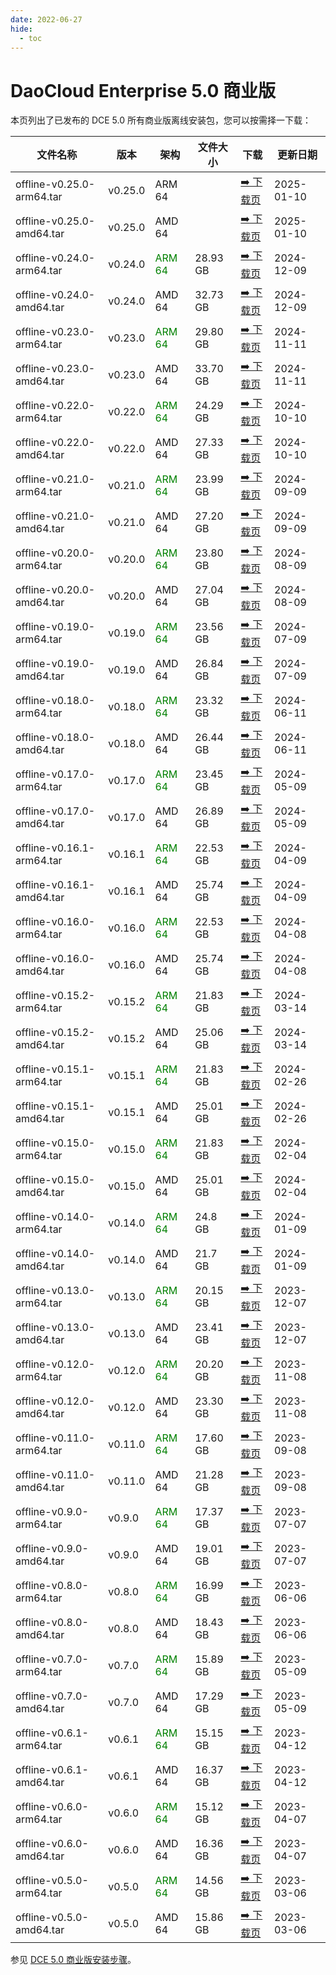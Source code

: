 ```yaml
---
date: 2022-06-27
hide:
  - toc
---
```


# DaoCloud Enterprise 5.0 商业版

本页列出了已发布的 DCE 5.0 所有商业版离线安装包，您可以按需择一下载：

| 文件名称 | 版本 | 架构 | 文件大小 | 下载 | 更新日期 |
| ------- | --- | ---- | ------ | --- | ------- |
| offline-v0.25.0-arm64.tar | v0.25.0 | ARM 64 |  | [:arrow_right: 下载页](./dce5-installer-v0.25.0.md) | 2025-01-10 |
| offline-v0.25.0-amd64.tar | v0.25.0 | AMD 64 |  | [:arrow_right: 下载页](./dce5-installer-v0.25.0.md) | 2025-01-10 |
| offline-v0.24.0-arm64.tar | v0.24.0 | <font color="green">ARM 64</font> | 28.93 GB | [:arrow_right: 下载页](./dce5-installer-v0.24.0.md) | 2024-12-09 |
| offline-v0.24.0-amd64.tar | v0.24.0 | AMD 64 | 32.73 GB | [:arrow_right: 下载页](./dce5-installer-v0.24.0.md) | 2024-12-09 |
| offline-v0.23.0-arm64.tar | v0.23.0 | <font color="green">ARM 64</font> | 29.80 GB | [:arrow_right: 下载页](./dce5-installer-v0.23.0.md) | 2024-11-11 |
| offline-v0.23.0-amd64.tar | v0.23.0 | AMD 64 | 33.70 GB | [:arrow_right: 下载页](./dce5-installer-v0.23.0.md) | 2024-11-11 |
| offline-v0.22.0-arm64.tar | v0.22.0 | <font color="green">ARM 64</font> | 24.29 GB | [:arrow_right: 下载页](./dce5-installer-v0.22.0.md) | 2024-10-10 |
| offline-v0.22.0-amd64.tar | v0.22.0 | AMD 64 | 27.33 GB | [:arrow_right: 下载页](./dce5-installer-v0.22.0.md) | 2024-10-10 |
| offline-v0.21.0-arm64.tar | v0.21.0 | <font color="green">ARM 64</font>| 23.99 GB | [:arrow_right: 下载页](./dce5-installer-v0.21.0.md) | 2024-09-09 |
| offline-v0.21.0-amd64.tar | v0.21.0 | AMD 64 | 27.20 GB | [:arrow_right: 下载页](./dce5-installer-v0.21.0.md) | 2024-09-09 |
| offline-v0.20.0-arm64.tar | v0.20.0 | <font color="green">ARM 64</font> | 23.80 GB | [:arrow_right: 下载页](./dce5-installer-v0.20.0.md) | 2024-08-09 |
| offline-v0.20.0-amd64.tar | v0.20.0 | AMD 64 | 27.04 GB | [:arrow_right: 下载页](./dce5-installer-v0.20.0.md) | 2024-08-09 |
| offline-v0.19.0-arm64.tar | v0.19.0 | <font color="green">ARM 64</font> | 23.56 GB | [:arrow_right: 下载页](./dce5-installer-v0.19.0.md) | 2024-07-09 |
| offline-v0.19.0-amd64.tar | v0.19.0 | AMD 64 | 26.84 GB | [:arrow_right: 下载页](./dce5-installer-v0.19.0.md) | 2024-07-09 |
| offline-v0.18.0-arm64.tar | v0.18.0 | <font color="green">ARM 64</font> | 23.32 GB | [:arrow_right: 下载页](./dce5-installer-v0.18.0.md) | 2024-06-11 |
| offline-v0.18.0-amd64.tar | v0.18.0 | AMD 64 | 26.44 GB | [:arrow_right: 下载页](./dce5-installer-v0.18.0.md) | 2024-06-11 |
| offline-v0.17.0-arm64.tar | v0.17.0 | <font color="green">ARM 64</font> | 23.45 GB | [:arrow_right: 下载页](./dce5-installer-v0.17.0.md) | 2024-05-09 |
| offline-v0.17.0-amd64.tar | v0.17.0 | AMD 64 | 26.89 GB | [:arrow_right: 下载页](./dce5-installer-v0.17.0.md) | 2024-05-09 |
| offline-v0.16.1-arm64.tar | v0.16.1 | <font color="green">ARM 64</font> | 22.53 GB | [:arrow_right: 下载页](./dce5-installer-v0.16.1.md) | 2024-04-09 |
| offline-v0.16.1-amd64.tar | v0.16.1 | AMD 64 | 25.74 GB | [:arrow_right: 下载页](./dce5-installer-v0.16.1.md) | 2024-04-09 |
| offline-v0.16.0-arm64.tar | v0.16.0 | <font color="green">ARM 64</font> | 22.53 GB | [:arrow_right: 下载页](./dce5-installer-v0.16.0.md) | 2024-04-08 |
| offline-v0.16.0-amd64.tar | v0.16.0 | AMD 64 | 25.74 GB | [:arrow_right: 下载页](./dce5-installer-v0.16.0.md) | 2024-04-08 |
| offline-v0.15.2-arm64.tar | v0.15.2 | <font color="green">ARM 64</font> | 21.83 GB | [:arrow_right: 下载页](./dce5-installer-v0.15.2.md) | 2024-03-14 |
| offline-v0.15.2-amd64.tar | v0.15.2 | AMD 64 | 25.06 GB | [:arrow_right: 下载页](./dce5-installer-v0.15.2.md) | 2024-03-14 |
| offline-v0.15.1-arm64.tar | v0.15.1 | <font color="green">ARM 64</font> | 21.83 GB | [:arrow_right: 下载页](./dce5-installer-v0.15.1.md) | 2024-02-26 |
| offline-v0.15.1-amd64.tar | v0.15.1 | AMD 64 | 25.01 GB | [:arrow_right: 下载页](./dce5-installer-v0.15.1.md) | 2024-02-26 |
| offline-v0.15.0-arm64.tar | v0.15.0 | <font color="green">ARM 64</font> | 21.83 GB | [:arrow_right: 下载页](./dce5-installer-v0.15.0.md) | 2024-02-04 |
| offline-v0.15.0-amd64.tar | v0.15.0 | AMD 64 | 25.01 GB | [:arrow_right: 下载页](./dce5-installer-v0.15.0.md) | 2024-02-04 |
| offline-v0.14.0-arm64.tar | v0.14.0 | <font color="green">ARM 64</font> | 24.8 GB | [:arrow_right: 下载页](./dce5-installer-v0.14.0.md) | 2024-01-09 |
| offline-v0.14.0-amd64.tar | v0.14.0 | AMD 64 | 21.7 GB | [:arrow_right: 下载页](./dce5-installer-v0.14.0.md) | 2024-01-09 |
| offline-v0.13.0-arm64.tar | v0.13.0 | <font color="green">ARM 64</font> | 20.15 GB | [:arrow_right: 下载页](./dce5-installer-v0.13.0.md) | 2023-12-07 |
| offline-v0.13.0-amd64.tar | v0.13.0 | AMD 64 | 23.41 GB | [:arrow_right: 下载页](./dce5-installer-v0.13.0.md) | 2023-12-07 |
| offline-v0.12.0-arm64.tar | v0.12.0 | <font color="green">ARM 64</font> | 20.20 GB | [:arrow_right: 下载页](./dce5-installer-v0.12.0.md) | 2023-11-08 |
| offline-v0.12.0-amd64.tar | v0.12.0 | AMD 64 | 23.30 GB | [:arrow_right: 下载页](./dce5-installer-v0.12.0.md) | 2023-11-08 |
| offline-v0.11.0-arm64.tar | v0.11.0 | <font color="green">ARM 64</font> | 17.60 GB | [:arrow_right: 下载页](./dce5-installer-v0.11.0.md) | 2023-09-08 |
| offline-v0.11.0-amd64.tar | v0.11.0 | AMD 64 | 21.28 GB | [:arrow_right: 下载页](./dce5-installer-v0.11.0.md) | 2023-09-08 |
| offline-v0.9.0-arm64.tar | v0.9.0 | <font color="green">ARM 64</font> | 17.37 GB | [:arrow_right: 下载页](./dce5-installer-v0.9.0.md) | 2023-07-07 |
| offline-v0.9.0-amd64.tar | v0.9.0 | AMD 64 | 19.01 GB | [:arrow_right: 下载页](./dce5-installer-v0.9.0.md) | 2023-07-07 |
| offline-v0.8.0-arm64.tar | v0.8.0 | <font color="green">ARM 64</font> | 16.99 GB | [:arrow_right: 下载页](./dce5-installer-v0.8.0.md) | 2023-06-06 |
| offline-v0.8.0-amd64.tar | v0.8.0 | AMD 64 | 18.43 GB | [:arrow_right: 下载页](./dce5-installer-v0.8.0.md) | 2023-06-06 |
| offline-v0.7.0-arm64.tar | v0.7.0 | <font color="green">ARM 64</font> | 15.89 GB | [:arrow_right: 下载页](./dce5-installer-v0.7.0.md) | 2023-05-09 |
| offline-v0.7.0-amd64.tar | v0.7.0 | AMD 64 | 17.29 GB | [:arrow_right: 下载页](./dce5-installer-v0.7.0.md) | 2023-05-09 |
| offline-v0.6.1-arm64.tar | v0.6.1 | <font color="green">ARM 64</font> | 15.15 GB | [:arrow_right: 下载页](./dce5-installer-v0.6.1.md) | 2023-04-12 |
| offline-v0.6.1-amd64.tar | v0.6.1 | AMD 64 | 16.37 GB | [:arrow_right: 下载页](./dce5-installer-v0.6.1.md) | 2023-04-12 |
| offline-v0.6.0-arm64.tar | v0.6.0 | <font color="green">ARM 64</font> | 15.12 GB | [:arrow_right: 下载页](./dce5-installer-v0.6.0.md) | 2023-04-07 |
| offline-v0.6.0-amd64.tar | v0.6.0 | AMD 64 | 16.36 GB | [:arrow_right: 下载页](./dce5-installer-v0.6.0.md) | 2023-04-07 |
| offline-v0.5.0-arm64.tar | v0.5.0 | <font color="green">ARM 64</font> | 14.56 GB | [:arrow_right: 下载页](./dce5-installer-v0.5.0.md) | 2023-03-06 |
| offline-v0.5.0-amd64.tar | v0.5.0 | AMD 64 | 15.86 GB | [:arrow_right: 下载页](./dce5-installer-v0.5.0.md) | 2023-03-06 |

参见 [DCE 5.0 商业版安装步骤](../../install/index.md#_3)。
